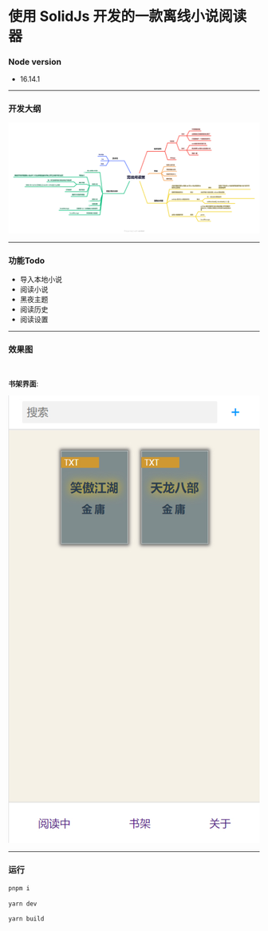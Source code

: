 # 使用 SolidJs 开发的一款离线小说阅读器


### Node version

- 16.14.1

---


### 开发大纲

![离线阅读器开发指南](./docs/images/dagang.png)


---

### 功能Todo

- 导入本地小说
- 阅读小说
- 黑夜主题
- 阅读历史
- 阅读设置

---

### 效果图

<br/>

**书架界面**:

![主页](./docs/images/bookpage.jpg)

---


### 运行

```sh
pnpm i
```


```sh
yarn dev
```


```sh
yarn build
```


